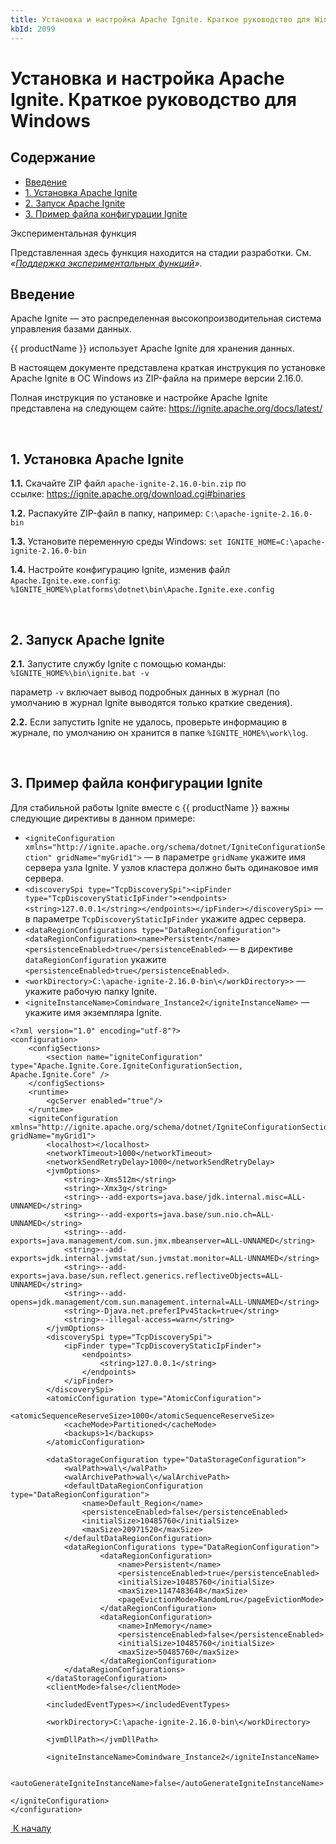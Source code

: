 ```yaml
---
title: Установка и настройка Apache Ignite. Краткое руководство для Windows
kbId: 2099
---
```


# Установка и настройка Apache Ignite. Краткое руководство для Windows

## Содержание

- [Введение](#mcetoc_1g79gr4062)
- [1. Установка Apache Ignite](#mcetoc_1g79grtsg4)
- [2. Запуск Apache Ignite](#mcetoc_1g79gvhfp5)
- [3. Пример файла конфигурации Ignite](#mcetoc_1g79h4a216)

Экспериментальная функция

Представленная здесь функция находится на стадии разработки. См. *«[Поддержка экспериментальных функций](https://kb.comindware.ru/article.php?id=1339#mcetoc_1hsfq7ksu2)»*.

## Введение

Apache Ignite — это распределенная высокопроизводительная система управления базами данных.

{{ productName }} использует Apache Ignite для хранения данных.

В настоящем документе представлена краткая инструкция по установке Apache Ignite в ОС Windows из ZIP-файла на примере версии 2.16.0.

Полная инструкция по установке и настройке Apache Ignite представлена на следующем сайте: <https://ignite.apache.org/docs/latest/>

 

## 1. Установка Apache Ignite

**1.1.** Скачайте ZIP файл `apache-ignite-2.16.0-bin.zip` по ссылке: <https://ignite.apache.org/download.cgi#binaries>

**1.2.** Распакуйте ZIP-файл в папку, например: `C:\apache-ignite-2.16.0-bin`

**1.3.** Установите переменную среды Windows: `set IGNITE_HOME=C:\apache-ignite-2.16.0-bin`

**1.4.** Настройте конфигурацию Ignite, изменив файл `Apache.Ignite.exe.config`: `%IGNITE_HOME%\platforms\dotnet\bin\Apache.Ignite.exe.config`

 

## 2. Запуск Apache Ignite

**2.1.** Запустите службу Ignite с помощью команды: `%IGNITE_HOME%\bin\ignite.bat -v`

параметр `-v` включает вывод подробных данных в журнал (по умолчанию в журнал Ignite выводятся только краткие сведения).

**2.2.** Если запустить Ignite не удалось, проверьте информацию в журнале, по умолчанию он хранится в папке `%IGNITE_HOME%\work\log`.

 

## 3. Пример файла конфигурации Ignite

Для стабильной работы Ignite вместе с {{ productName }} важны следующие директивы в данном примере:

- `<igniteConfiguration xmlns="http://ignite.apache.org/schema/dotnet/IgniteConfigurationSection" gridName="myGrid1">` — в параметре `gridName` укажите имя сервера узла Ignite. У узлов кластера должно быть одинаковое имя сервера.
- `<discoverySpi type="TcpDiscoverySpi"><ipFinder type="TcpDiscoveryStaticIpFinder"><endpoints> <string>127.0.0.1</string></endpoints></ipFinder></discoverySpi>` — в параметре `TcpDiscoveryStaticIpFinder` укажите адрес сервера.
- `<dataRegionConfigurations type="DataRegionConfiguration"> <dataRegionConfiguration><name>Persistent</name><persistenceEnabled>true</persistenceEnabled>` — в директиве `dataRegionConfiguration` укажите `<persistenceEnabled>true</persistenceEnabled>`.
- `<workDirectory>C:\apache-ignite-2.16.0-bin\</workDirectory>>` — укажите рабочую папку Ignite.
- `<igniteInstanceName>Comindware_Instance2</igniteInstanceName>` — укажите имя экземпляра Ignite.

```
<?xml version="1.0" encoding="utf-8"?>   
<configuration>   
    <configSections>   
        <section name="igniteConfiguration" type="Apache.Ignite.Core.IgniteConfigurationSection, Apache.Ignite.Core" />   
    </configSections>   
    <runtime>   
        <gcServer enabled="true"/>   
    </runtime>   
    <igniteConfiguration xmlns="http://ignite.apache.org/schema/dotnet/IgniteConfigurationSection" gridName="myGrid1">   
        <localhost></localhost>   
        <networkTimeout>1000</networkTimeout>   
        <networkSendRetryDelay>1000</networkSendRetryDelay>   
        <jvmOptions>   
            <string>-Xms512m</string>   
            <string>-Xmx3g</string>   
            <string>--add-exports=java.base/jdk.internal.misc=ALL-UNNAMED</string>   
            <string>--add-exports=java.base/sun.nio.ch=ALL-UNNAMED</string>   
            <string>--add-exports=java.management/com.sun.jmx.mbeanserver=ALL-UNNAMED</string>   
            <string>--add-exports=jdk.internal.jvmstat/sun.jvmstat.monitor=ALL-UNNAMED</string>   
            <string>--add-exports=java.base/sun.reflect.generics.reflectiveObjects=ALL-UNNAMED</string>   
            <string>--add-opens=jdk.management/com.sun.management.internal=ALL-UNNAMED</string>   
            <string>-Djava.net.preferIPv4Stack=true</string>   
            <string>--illegal-access=warn</string>   
        </jvmOptions>   
        <discoverySpi type="TcpDiscoverySpi">   
            <ipFinder type="TcpDiscoveryStaticIpFinder">   
                <endpoints>   
                    <string>127.0.0.1</string>   
                </endpoints>   
            </ipFinder>   
        </discoverySpi>   
        <atomicConfiguration type="AtomicConfiguration">   
            <atomicSequenceReserveSize>1000</atomicSequenceReserveSize>   
            <cacheMode>Partitioned</cacheMode>   
            <backups>1</backups>   
        </atomicConfiguration>   
  
        <dataStorageConfiguration type="DataStorageConfiguration">   
            <walPath>wal\</walPath>   
            <walArchivePath>wal\</walArchivePath>   
            <defaultDataRegionConfiguration type="DataRegionConfiguration">   
                <name>Default_Region</name>   
                <persistenceEnabled>false</persistenceEnabled>   
                <initialSize>10485760</initialSize>   
                <maxSize>20971520</maxSize>   
            </defaultDataRegionConfiguration>   
            <dataRegionConfigurations type="DataRegionConfiguration">   
                    <dataRegionConfiguration>   
                        <name>Persistent</name>   
                        <persistenceEnabled>true</persistenceEnabled>   
                        <initialSize>10485760</initialSize>   
                        <maxSize>1147483648</maxSize>   
                        <pageEvictionMode>RandomLru</pageEvictionMode>   
                    </dataRegionConfiguration>   
                    <dataRegionConfiguration>   
                        <name>InMemory</name>   
                        <persistenceEnabled>false</persistenceEnabled>   
                        <initialSize>10485760</initialSize>   
                        <maxSize>50485760</maxSize>   
                    </dataRegionConfiguration>   
            </dataRegionConfigurations>   
        </dataStorageConfiguration>   
        <clientMode>false</clientMode>   
  
        <includedEventTypes></includedEventTypes>   
  
        <workDirectory>C:\apache-ignite-2.16.0-bin\</workDirectory>   
  
        <jvmDllPath></jvmDllPath>   
  
        <igniteInstanceName>Comindware_Instance2</igniteInstanceName>   
  
        <autoGenerateIgniteInstanceName>false</autoGenerateIgniteInstanceName>   
  
</igniteConfiguration>   
</configuration>
```

[*‌* К началу](#) 

